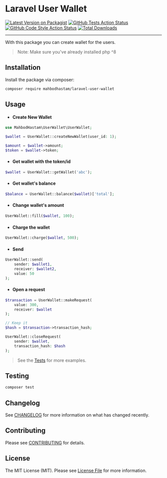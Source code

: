# Laravel User Wallet

[![Latest Version on Packagist](https://img.shields.io/packagist/v/mahbodhastam/laravel-user-wallet.svg?style=flat-square)](https://packagist.org/packages/mahbodhastam/laravel-user-wallet)
[![GitHub Tests Action Status](https://img.shields.io/github/workflow/status/mahbodhastam/laravel-user-wallet/run-tests?label=tests)](https://github.com/mahbodhastam/laravel-user-wallet/actions?query=workflow%3ATests+branch%3Amaster)
[![GitHub Code Style Action Status](https://img.shields.io/github/workflow/status/mahbodhastam/laravel-user-wallet/Check%20&%20fix%20styling?label=code%20style)](https://github.com/mahbodhastam/laravel-user-wallet/actions?query=workflow%3A"Check+%26+fix+styling"+branch%3Amaster)
[![Total Downloads](https://img.shields.io/packagist/dt/mahbodhastam/laravel-user-wallet.svg?style=flat-square)](https://packagist.org/packages/mahbodhastam/laravel-user-wallet)

---

With this package you can create wallet for the users.

> Note: Make sure you've already installed php ^8

## Installation

Install the package via composer:

```bash
composer require mahbodhastam/laravel-user-wallet
```

## Usage

- #### Create New Wallet

```php
use MahbodHastam\UserWallet\UserWallet;

$wallet = UserWallet::createNewWallet(user_id: 1);

$amount = $wallet->amount;
$token = $wallet->token;
```

- #### Get wallet with the token/id

```php
$wallet = UserWallet::getWallet('abc');
```

- #### Get wallet's balance

```php
$balance = UserWallet::balance($wallet)['total'];
```

- #### Change wallet's amount

```php
UserWallet::fill($wallet, 100);
```

- #### Charge the wallet

```php
UserWallet::charge($wallet, 500);
```

- #### Send

```php
UserWallet::send(
    sender: $wallet1,
    receiver: $wallet2,
    value: 50
);
```

- #### Open a request

```php
$transaction = UserWallet::makeRequest(
    value: 300,
    receiver: $wallet
);

// Keep it
$hash = $transaction->transaction_hash;

UserWallet::closeRequest(
    sender: $wallet,
    transaction_hash: $hash
);
```

> See the [Tests](tests) for more examples.

## Testing

```bash
composer test
```

## Changelog

See [CHANGELOG](CHANGELOG.md) for more information on what has changed recently.

## Contributing

Please see [CONTRIBUTING](.github/CONTRIBUTING.md) for details.

## License

The MIT License (MIT). Please see [License File](LICENSE.md) for more information.
